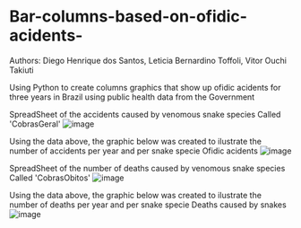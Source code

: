 # Bar-columns-based-on-ofidic-acidents-
Authors: Diego Henrique dos Santos, Leticia Bernardino Toffoli, Vitor Ouchi Takiuti 

Using Python to create columns graphics that show up ofidic acidents for three years in Brazil using public health data from the Government 

SpreadSheet of the accidents caused by venomous snake species Called 'CobrasGeral'
  ![image](https://github.com/user-attachments/assets/0f1067ba-ab6b-4b90-b636-2e73848d7d4d)
  

Using the data above, the graphic below was created to ilustrate the number of accidents per year and per snake specie
Ofidic acidents 
![image](https://github.com/user-attachments/assets/bd4ae258-9357-43cc-b575-db011c3278b5)



SpreadSheet of the number of deaths caused by venomous snake species Called 'CobrasObitos'
  ![image](https://github.com/user-attachments/assets/79bbf0ce-73a5-476c-8aef-bbfedcc748d3)


Using the data above, the graphic below was created to ilustrate the number of deaths per year and per snake specie
Deaths caused by snakes 
![image](https://github.com/user-attachments/assets/8cce452b-24c4-41d4-8027-1a0d1dd7eb54)

